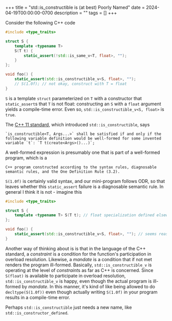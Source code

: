 +++
title = "std::is_constructible is (at best) Poorly Named"
date = 2024-04-19T00:00:00-0700
description = ""
tags = []
+++

Consider the following C++ code

```c++
#include <type_traits>

struct S {
    template <typename T>
    S(T t) {
        static_assert(!std::is_same_v<T, float>, "");
    }
};

void foo() {
    static_assert(std::is_constructible_v<S, float>, "");
    // S(1.0f); // not okay, construct with T = float
}
```

`S` is a template `struct` parameterized on `T` with a constructor that `static_assert`s that `T` is not float: constructing an `S` with a `float` argument yields a compile-time error.
Even so, `std::is_constructible_v<S, float>` is `true`.

The [C++ 11 standard](https://www.open-std.org/jtc1/sc22/wg21/docs/papers/2012/n3337.pdf), which introduced `std::is_constructible`, says

    `is_constructible<T, Args...>` shall be satisfied if and only if the following variable definition would be well-formed for some invented variable `t`: `T t(create<Args>()...)`;

A well-formed expression is presumably one that is part of a well-formed program, which is a

    C++ program constructed according to the syntax rules, diagnosable semantic rules, and the One Definition Rule (3.2).

`S(1.0f)` is certainly valid syntax, and our mini-program follows ODR, so that leaves whether this `static_assert` failure is a diagnosable semantic rule.
In general I think it is not - imagine this

```c++
#include <type_traits>

struct S {
    template <typename T> S(T t); // float specialization defined elsewhere
};

void foo() {
    static_assert(std::is_constructible_v<S, float>, ""); // seems reasonable
}
```

Another way of thinking about is is that in the language of the C++ standard, a *constraint* is a condition for the function's participation in overload resolution.
Likewise, a *mandate* is a condition that if not met renders the program ill-formed.
Basically, `std::is_constructible_v` is operating at the level of *constraint*s as far as C++ is concerned.
Since `S(float)` is available to participate in overload resolution, `std::is_constructible_v` is happy, even though the actual program is ill-formed by *mandate*.
In this manner, it's kind of like being allowed to do `decltype(S(1.0f))` even though actually writing `S(1.0f)` in your program results in a compile-time error.

Perhaps `std::is_constructible` just needs a new name, like `std::is_constructor_defined`.